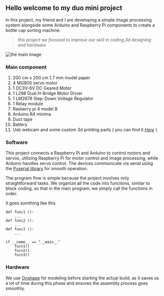 ## Hello welcome to my duo mini project
In this project, my friend and I are developing a simple image processing system alongside some Arduino and Raspberry Pi components to create a bottle cap sorting machine.

> *this project we focused to improve our skill in coding,3d designing and hardware*


![the main image](https://external-content.duckduckgo.com/iu/?u=http%3A%2F%2Frlv.zcache.com%2Fdnf_did_not_finish_funny_running_sticker-r218f23ec4f6c4776b69e1ff99a105e36_v9wz7_8byvr_512.jpg&f=1&nofb=1&ipt=e3efaa58ce75fddbd7a3457edfad659f5840f764732ee97472bdcc9918baa6a6&ipo=images)


### Main component
1. 200 cm x 200 cm 1.7 mm model paper
2. 4 MG90S servo motor 
3. 1 DC3V-6V DC Geared Motor
4. 1 L298 Dual H-Bridge Motor Driver
5. 1 LM2678 Step-Down Voltage Regulator
6. 1 Relay module
7. Rasberry pi 4 model B
8. Arduino R4 minima
9. Duct tape
10. Battery
11. Usb webcam
and some custom 3d printing parts ( you can find it [*Here*](https://github.com/Yartyjung/bottle-caps/tree/a059cf85aaac3480f4a38c41b6ffd8c11e5951a8/3d%20model) )

### Software
This project connects a Raspberry Pi and Arduino to control motors and servos, utilizing Raspberry Pi for motor control and image processing, while Arduino handles servo control. The devices communicate via serial using the [Pyserial library](https://pypi.org/project/pyserial/) for smooth operation.

The program flow is simple because the project involves only straightforward tasks. We organize all the code into functions, similar to block coding, so that in the main program, we simply call the functions in order.

it goes somthing like this 

```
def func1 ():
    ...
def func2 ():
    ...
def func3 ():
    ...
 
if __name__ == "__main__"
    fucn1()
    fucn2()
    fucn3()
```

### Hardware
We use [Onshape](https://www.onshape.com) for modeling before starting the actual build, as it saves us a lot of time during this phase and ensures the assembly process goes smoothly.